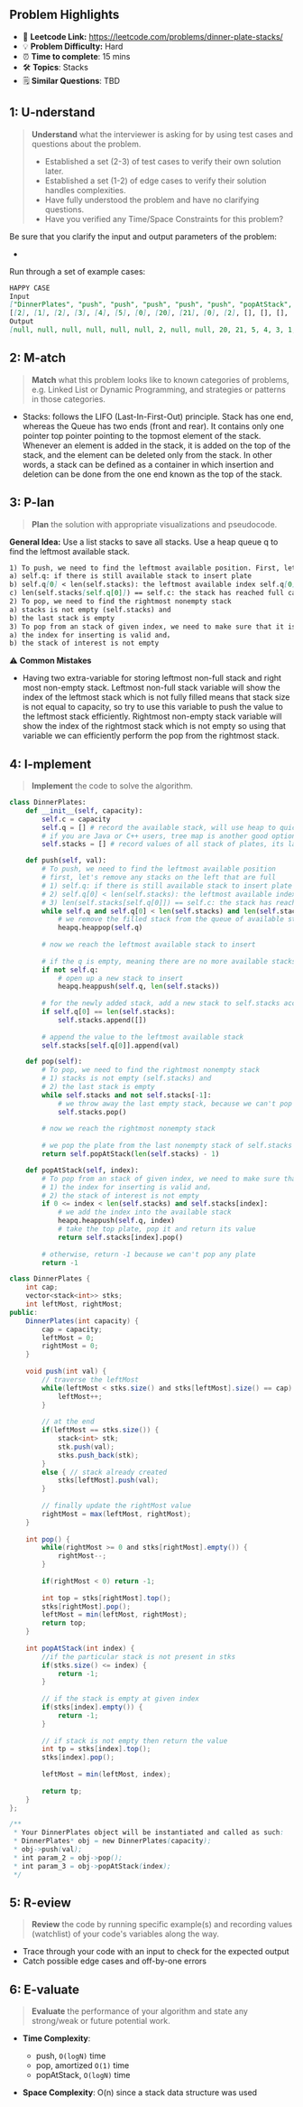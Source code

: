 ## Problem Highlights

* 🔗 **Leetcode Link:** <https://leetcode.com/problems/dinner-plate-stacks/>
* 💡 **Problem Difficulty:** Hard
* ⏰ **Time to complete**: 15 mins
* 🛠️ **Topics**: Stacks
* 🗒️ **Similar Questions**: TBD
    
## 1: U-nderstand
 
> **Understand** what the interviewer is asking for by using test cases and questions about the problem.
> 
> - Established a set (2-3) of test cases to verify their own solution later.
> - Established a set (1-2) of edge cases to verify their solution handles complexities.
> - Have fully understood the problem and have no clarifying questions.
> - Have you verified any Time/Space Constraints for this problem?

Be sure that you clarify the input and output parameters of the problem:

- 

Run through a set of example cases:

```markdown
HAPPY CASE
Input
["DinnerPlates", "push", "push", "push", "push", "push", "popAtStack", "push", "push", "popAtStack", "popAtStack", "pop", "pop", "pop", "pop", "pop"]
[[2], [1], [2], [3], [4], [5], [0], [20], [21], [0], [2], [], [], [], [], []]
Output
[null, null, null, null, null, null, 2, null, null, 20, 21, 5, 4, 3, 1, -1]
```   
    
## 2: M-atch

> **Match** what this problem looks like to known categories of problems, e.g. Linked List or Dynamic Programming, and strategies or patterns in those categories.

- Stacks: follows the LIFO (Last-In-First-Out) principle. Stack has one end, whereas the Queue has two ends (front and rear). It contains only one pointer top pointer pointing to the topmost element of the stack. Whenever an element is added in the stack, it is added on the top of the stack, and the element can be deleted only from the stack. In other words, a stack can be defined as a container in which insertion and deletion can be done from the one end known as the top of the stack.


## 3: P-lan

> **Plan** the solution with appropriate visualizations and pseudocode.

**General Idea:** Use a list stacks to save all stacks. Use a heap queue q to find the leftmost available stack.

```markdown
1) To push, we need to find the leftmost available position. First, let's remove any stacks on the left that are full
a) self.q: if there is still available stack to insert plate
b) self.q[0] < len(self.stacks): the leftmost available index self.q[0] is smaller than the current size of the stacks
c) len(self.stacks[self.q[0]]) == self.c: the stack has reached full capacity
2) To pop, we need to find the rightmost nonempty stack
a) stacks is not empty (self.stacks) and 
b) the last stack is empty
3) To pop from an stack of given index, we need to make sure that it is not empty
a) the index for inserting is valid and，
b) the stack of interest is not empty
```

⚠️ **Common Mistakes**

* Having two extra-variable for storing leftmost non-full stack and right most non-empty stack. Leftmost non-full stack variable will show the index of the leftmost stack which is not fully filled means that stack size is not equal to capacity, so try to use this variable to push the value to the leftmost stack efficiently. Rightmost non-empty stack variable will show the index of the rightmost stack which is not empty so using that variable we can efficiently perform the pop from the rightmost stack.

## 4: I-mplement

> **Implement** the code to solve the algorithm.

```python
class DinnerPlates:
    def __init__(self, capacity):
        self.c = capacity
        self.q = [] # record the available stack, will use heap to quickly find the smallest available stack
		# if you are Java or C++ users, tree map is another good option.
        self.stacks = [] # record values of all stack of plates, its last nonempty stack are the rightmost position

    def push(self, val):
        # To push, we need to find the leftmost available position
        # first, let's remove any stacks on the left that are full
        # 1) self.q: if there is still available stack to insert plate
        # 2) self.q[0] < len(self.stacks): the leftmost available index self.q[0] is smaller than the current size of the stacks
        # 3) len(self.stacks[self.q[0]]) == self.c: the stack has reached full capacity
        while self.q and self.q[0] < len(self.stacks) and len(self.stacks[self.q[0]]) == self.c:
            # we remove the filled stack from the queue of available stacks
            heapq.heappop(self.q)
            
        # now we reach the leftmost available stack to insert
        
        # if the q is empty, meaning there are no more available stacks
        if not self.q:
            # open up a new stack to insert
            heapq.heappush(self.q, len(self.stacks))
            
        # for the newly added stack, add a new stack to self.stacks accordingly
        if self.q[0] == len(self.stacks):
            self.stacks.append([])
            
        # append the value to the leftmost available stack
        self.stacks[self.q[0]].append(val)

    def pop(self):
        # To pop, we need to find the rightmost nonempty stack
        # 1) stacks is not empty (self.stacks) and 
        # 2) the last stack is empty
        while self.stacks and not self.stacks[-1]:
            # we throw away the last empty stack, because we can't pop from it
            self.stacks.pop()
            
        # now we reach the rightmost nonempty stack
		
        # we pop the plate from the last nonempty stack of self.stacks by using popAtStack function
        return self.popAtStack(len(self.stacks) - 1)

    def popAtStack(self, index):
        # To pop from an stack of given index, we need to make sure that it is not empty
        # 1) the index for inserting is valid and，
        # 2) the stack of interest is not empty
        if 0 <= index < len(self.stacks) and self.stacks[index]:
            # we add the index into the available stack
            heapq.heappush(self.q, index)
            # take the top plate, pop it and return its value
            return self.stacks[index].pop()
        
        # otherwise, return -1 because we can't pop any plate
        return -1       
```
```java
class DinnerPlates {
    int cap;
    vector<stack<int>> stks;
    int leftMost, rightMost;
public:
    DinnerPlates(int capacity) {
        cap = capacity;
        leftMost = 0;
        rightMost = 0;
    }
    
    void push(int val) {
        // traverse the leftMost 
        while(leftMost < stks.size() and stks[leftMost].size() == cap) {
            leftMost++;
        }
        
        // at the end
        if(leftMost == stks.size()) {
            stack<int> stk;
            stk.push(val);
            stks.push_back(stk);
        }
        else { // stack already created
            stks[leftMost].push(val);
        }
        
        // finally update the rightMost value
        rightMost = max(leftMost, rightMost);
    }
    
    int pop() {
        while(rightMost >= 0 and stks[rightMost].empty()) {
            rightMost--;
        }
        
        if(rightMost < 0) return -1;
        
        int top = stks[rightMost].top();
        stks[rightMost].pop();
        leftMost = min(leftMost, rightMost);
        return top;
    }
    
    int popAtStack(int index) {
        //if the particular stack is not present in stks
        if(stks.size() <= index) {
            return -1;
        }
        
        // if the stack is empty at given index
        if(stks[index].empty()) {
            return -1;
        }
        
        // if stack is not empty then return the value
        int tp = stks[index].top();
        stks[index].pop();
        
        leftMost = min(leftMost, index);
        
        return tp;
    }
};

/**
 * Your DinnerPlates object will be instantiated and called as such:
 * DinnerPlates* obj = new DinnerPlates(capacity);
 * obj->push(val);
 * int param_2 = obj->pop();
 * int param_3 = obj->popAtStack(index);
 */     
```
    
## 5: R-eview

> **Review** the code by running specific example(s) and recording values (watchlist) of your code's variables along the way.

- Trace through your code with an input to check for the expected output
- Catch possible edge cases and off-by-one errors

## 6: E-valuate

> **Evaluate** the performance of your algorithm and state any strong/weak or future potential work.
    
* **Time Complexity**: 

   - push, `O(logN)` time
   - pop, amortized `O(1)` time
   - popAtStack, `O(logN)` time

* **Space Complexity**: O(n) since a stack data structure was used
